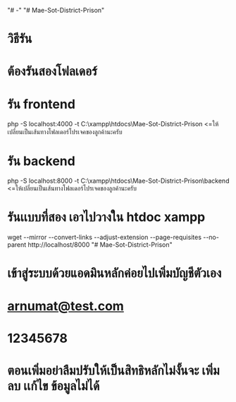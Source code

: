 "# -" 
"# Mae-Sot-District-Prison" 

# วิธีรัน
# ต้องรันสองโฟลเดอร์
# รัน frontend 
php -S localhost:4000 -t C:\xampp\htdocs\Mae-Sot-District-Prison <=ให้เปลี่ยนเป็นเส้นทางโฟลเดอร์โปรเจคของลูกค้านะครับ

# รัน backend 
php -S localhost:8000 -t C:\xampp\htdocs\Mae-Sot-District-Prison\backend <=ให้เปลี่ยนเป็นเส้นทางโฟลเดอร์โปรเจคของลูกค้านะครับ




# รันเเบบที่สอง เอาไปวางใน htdoc xampp



wget --mirror --convert-links --adjust-extension --page-requisites --no-parent http://localhost/8000
"# Mae-Sot-District-Prison" 

# เข้าสู่ระบบด้วยแอดมินหลักค่อยไปเพิ่มบัญชีตัวเอง
# arnumat@test.com
# 12345678

# ตอนเพิ่มอย่าลืมปรับให้เป็นสิทธิหลักไม่งั้นจะ เพิ่ม ลบ เเก้ไข ข้อมูลไม่ได้






